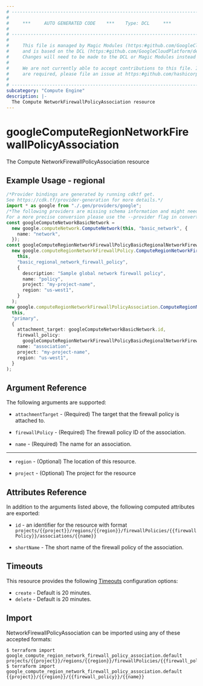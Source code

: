 ```yaml
---
# ----------------------------------------------------------------------------
#
#     ***     AUTO GENERATED CODE    ***    Type: DCL     ***
#
# ----------------------------------------------------------------------------
#
#     This file is managed by Magic Modules (https:#github.com/GoogleCloudPlatform/magic-modules)
#     and is based on the DCL (https:#github.com/GoogleCloudPlatform/declarative-resource-client-library).
#     Changes will need to be made to the DCL or Magic Modules instead of here.
#
#     We are not currently able to accept contributions to this file. If changes
#     are required, please file an issue at https:#github.com/hashicorp/terraform-provider-google/issues/new/choose
#
# ----------------------------------------------------------------------------
subcategory: "Compute Engine"
description: |-
  The Compute NetworkFirewallPolicyAssociation resource
---
```


# googleComputeRegionNetworkFirewallPolicyAssociation

The Compute NetworkFirewallPolicyAssociation resource

## Example Usage - regional

```typescript
/*Provider bindings are generated by running cdktf get.
See https://cdk.tf/provider-generation for more details.*/
import * as google from "./.gen/providers/google";
/*The following providers are missing schema information and might need manual adjustments to synthesize correctly: google.
For a more precise conversion please use the --provider flag in convert.*/
const googleComputeNetworkBasicNetwork =
  new google.computeNetwork.ComputeNetwork(this, "basic_network", {
    name: "network",
  });
const googleComputeRegionNetworkFirewallPolicyBasicRegionalNetworkFirewallPolicy =
  new google.computeRegionNetworkFirewallPolicy.ComputeRegionNetworkFirewallPolicy(
    this,
    "basic_regional_network_firewall_policy",
    {
      description: "Sample global network firewall policy",
      name: "policy",
      project: "my-project-name",
      region: "us-west1",
    }
  );
new google.computeRegionNetworkFirewallPolicyAssociation.ComputeRegionNetworkFirewallPolicyAssociation(
  this,
  "primary",
  {
    attachment_target: googleComputeNetworkBasicNetwork.id,
    firewall_policy:
      googleComputeRegionNetworkFirewallPolicyBasicRegionalNetworkFirewallPolicy.name,
    name: "association",
    project: "my-project-name",
    region: "us-west1",
  }
);

```

## Argument Reference

The following arguments are supported:

*   `attachmentTarget` -
    (Required)
    The target that the firewall policy is attached to.

*   `firewallPolicy` -
    (Required)
    The firewall policy ID of the association.

*   `name` -
    (Required)
    The name for an association.

***

*   `region` -
    (Optional)
    The location of this resource.

*   `project` -
    (Optional)
    The project for the resource

## Attributes Reference

In addition to the arguments listed above, the following computed attributes are exported:

*   `id` - an identifier for the resource with format `projects/{{project}}/regions/{{region}}/firewallPolicies/{{firewallPolicy}}/associations/{{name}}`

*   `shortName` -
    The short name of the firewall policy of the association.

## Timeouts

This resource provides the following
[Timeouts](https://developer.hashicorp.com/terraform/plugin/sdkv2/resources/retries-and-customizable-timeouts) configuration options:

* `create` - Default is 20 minutes.
* `delete` - Default is 20 minutes.

## Import

NetworkFirewallPolicyAssociation can be imported using any of these accepted formats:

```console
$ terraform import google_compute_region_network_firewall_policy_association.default projects/{{project}}/regions/{{region}}/firewallPolicies/{{firewall_policy}}/associations/{{name}}
$ terraform import google_compute_region_network_firewall_policy_association.default {{project}}/{{region}}/{{firewall_policy}}/{{name}}
```
